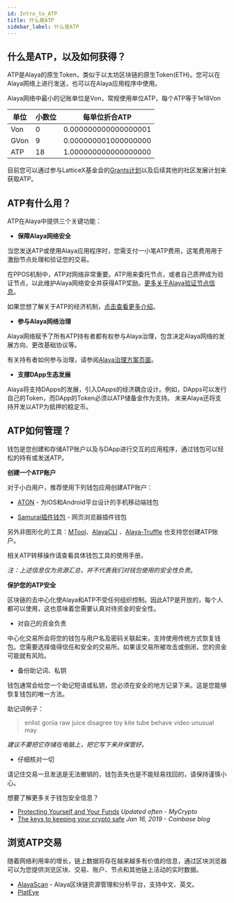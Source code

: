 ```yaml
---
id: Intro_to_ATP
title: 什么是ATP
sidebar_label: 什么是ATP
---
```


## 什么是ATP，以及如何获得？

ATP是Alaya的原生Token，类似于以太坊区块链的原生Token(ETH)。您可以在Alaya网络上进行发送，也可以在Alaya应用程序中使用。

Alaya网络中最小的记账单位是Von，常规使用单位ATP，每个ATP等于1e18Von

| 单位 | 小数位 | 每单位折合ATP        |
| ---- | ------ | -------------------- |
| Von  | 0      | 0.000000000000000001 |
| GVon | 9      | 0.000000001000000000 |
| ATP  | 18     | 1.000000000000000000 |

目前您可以通过参与LatticeX基金会的[Grants计划](https://latticex.foundation/grants)以及后续其他的社区发展计划来获取ATP。



## ATP有什么用？

ATP在Alaya中提供三个关键功能：

- **保障Alaya网络安全**

当您发送ATP或使用Alaya应用程序时，您需支付一小笔ATP费用，这笔费用用于激励节点处理和验证您的交易。

在PPOS机制中，ATP对网络非常重要。ATP用来委托节点，或者自己质押成为验证节点，以此维护Alaya网络安全并获得ATP奖励。[更多关于Alaya验证节点信息](/alaya-devdocs/zh-CN/Intro_to_validator)。

如果您想了解关于ATP的经济机制，[点击查看更多介绍](/alaya-devdocs/zh-CN/Economic_model#alaya的经济方案)。



- **参与Alaya网络治理**

Alaya网络赋予了所有ATP持有者都有权参与Alaya治理，包含决定Alaya网络的发展方向、更改基础协议等。

有关持有者如何参与治理，请参阅[Alaya治理方案页面](/alaya-devdocs/zh-CN/Governance_mechanism)。



- **支撑DApp生态发展**

Alaya将支持DApps的发展，引入DApps的经济耦合设计。例如，DApps可以发行自己的Token，而DApp的Token必须以ATP储备金作为支持。
未来Alaya还将支持开发以ATP为抵押的稳定币。



## ATP如何管理？

钱包是您创建和存储ATP账户以及与DApp进行交互的应用程序，通过钱包可以轻松的持有或发送ATP。

**创建一个ATP账户**

对于小白用户，推荐使用下列钱包应用创建ATP账户：

- [ATON](https://www.platon.network/en/developer#atonn) -  为iOS和Android平台设计的手机移动端钱包

- [Samurai插件钱包](https://github.com/AlayaNetwork/Samurai) -  网页浏览器插件钱包

另外非图形化的工具：[MTool](/alaya-devdocs/zh-CN/Online_MTool#创建钱包)、[AlayaCLI](/alaya-devdocs/zh-CN/Command_Line_Tools#personal) 、[Alaya-Truffle](/alaya-devdocs/zh-CN/Alaya-Truffle) 也支持您创建ATP账户。

相关ATP转移操作请查看具体钱包工具的使用手册。

*注：上述信息仅为资源汇总，并不代表我们对钱包使用的安全性负责*。



**保护您的ATP安全**

区块链的去中心化使Alaya和ATP不受任何组织控制。因此ATP是开放的，每个人都可以使用，这也意味着您需要认真对待资金的安全性。

- 对自己的资金负责

中心化交易所会将您的钱包与用户名及密码关联起来，支持使用传统方式恢复钱包。您需要选择值得信任和安全的交易所。如果该交易所被攻击或倒闭，您的资金可能就有风险。



- 备份助记词、私钥

钱包通常会给您一个助记短语或私钥，您必须在安全的地方记录下来。这是您能够恢复钱包的唯一方法。

助记词例子：

> enlist goriia raw juice disagree toy kite tube behave video unusual may

*建议不要把它存储在电脑上，把它写下来并保管好。*



- 仔细核对一切

请记住交易一旦发送是无法撤销的，钱包丢失也是不能轻易找回的，请保持谨慎小心。



想要了解更多关于钱包安全信息？

- [Protecting Yourself and Your Funds](https://support.mycrypto.com/staying-safe/protecting-yourself-and-your-funds) *Updated often - MyCrypto*
- [The keys to keeping your crypto safe](https://blog.coinbase.com/the-keys-to-keeping-your-crypto-safe-96d497cce6cf) *Jan 16, 2019 - Coinbase blog*



## 浏览ATP交易

随着网络利用率的增长，链上数据将存在越来越多有价值的信息，通过区块浏览器可以为您提供浏览区块、交易、账户、节点和其他链上活动的实时数据。

- [AlayaScan](https://scan.Alaya.network/) - Alaya区块链资源管理和分析平台，支持中文、英文。
- [PlatEye](https://www.alayascan.com/)

